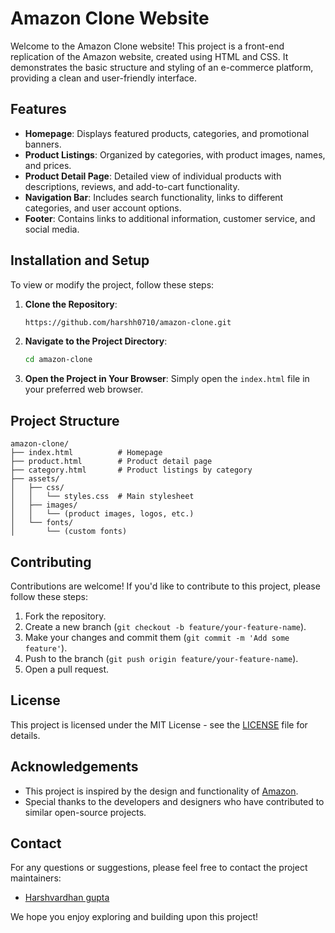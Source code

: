 # Amazon Clone Website

Welcome to the Amazon Clone website! This project is a front-end replication of the Amazon website, created using HTML and CSS. It demonstrates the basic structure and styling of an e-commerce platform, providing a clean and user-friendly interface.

## Features

- **Homepage**: Displays featured products, categories, and promotional banners.
- **Product Listings**: Organized by categories, with product images, names, and prices.
- **Product Detail Page**: Detailed view of individual products with descriptions, reviews, and add-to-cart functionality.
- **Navigation Bar**: Includes search functionality, links to different categories, and user account options.
- **Footer**: Contains links to additional information, customer service, and social media.

## Installation and Setup

To view or modify the project, follow these steps:

1. **Clone the Repository**:
   ```bash
   https://github.com/harshh0710/amazon-clone.git

2. **Navigate to the Project Directory**:
   ```bash
   cd amazon-clone
   ```

3. **Open the Project in Your Browser**:
   Simply open the `index.html` file in your preferred web browser.

## Project Structure

```
amazon-clone/
├── index.html          # Homepage
├── product.html        # Product detail page
├── category.html       # Product listings by category
├── assets/
│   ├── css/
│   │   └── styles.css  # Main stylesheet
│   ├── images/
│   │   └── (product images, logos, etc.)
│   └── fonts/
│       └── (custom fonts)
```

## Contributing

Contributions are welcome! If you'd like to contribute to this project, please follow these steps:

1. Fork the repository.
2. Create a new branch (`git checkout -b feature/your-feature-name`).
3. Make your changes and commit them (`git commit -m 'Add some feature'`).
4. Push to the branch (`git push origin feature/your-feature-name`).
5. Open a pull request.

## License

This project is licensed under the MIT License - see the [LICENSE](LICENSE) file for details.

## Acknowledgements

- This project is inspired by the design and functionality of [Amazon](https://www.amazon.com/).
- Special thanks to the developers and designers who have contributed to similar open-source projects.

## Contact

For any questions or suggestions, please feel free to contact the project maintainers:

- [Harshvardhan gupta](mailto:harshvardhangupta561.com)

We hope you enjoy exploring and building upon this project!
